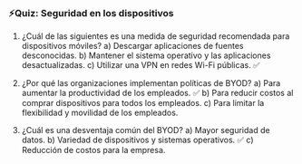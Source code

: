 ### ⚡️Quiz: Seguridad en los dispositivos

1. ¿Cuál de las siguientes es una medida de seguridad recomendada para dispositivos móviles?
a) Descargar aplicaciones de fuentes desconocidas.
b) Mantener el sistema operativo y las aplicaciones desactualizadas.
c) Utilizar una VPN en redes Wi-Fi públicas. ✅
    
    
2. ¿Por qué las organizaciones implementan políticas de BYOD?
a) Para aumentar la productividad de los empleados. ✅
b) Para reducir costos al comprar dispositivos para todos los empleados.
c) Para limitar la flexibilidad y movilidad de los empleados.
    
    
3. ¿Cuál es una desventaja común del BYOD?
a) Mayor seguridad de datos.
b) Variedad de dispositivos y sistemas operativos. ✅
c) Reducción de costos para la empresa.
    